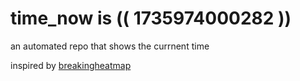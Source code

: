 # time_now is (( 1735974000282 ))

an automated repo that shows the currnent time

inspired by [breakingheatmap](https://github.com/breakingheatmap/breakingheatmap)